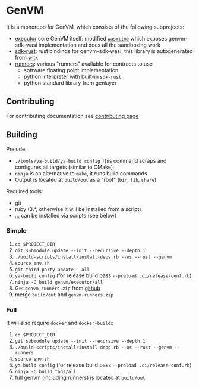 # GenVM
It is a monorepo for GenVM, which consists of the following subprojects:
- [executor](./executor/) core GenVM itself: modified [`wasmtime`](https://wasmtime.dev) which exposes genvm-sdk-wasi implementation and does all the sandboxing work
- [sdk-rust](./sdk-rust/): rust bindings for genvm-sdk-wasi, this library is autogenerated from [witx](./executor/src/wasi/witx/genlayer_sdk.witx)
- [runners](./runners/): various "runners" available for contracts to use
    - software floating point implementation
    - python interpreter with built-in `sdk-rust`
    - python standard library from genlayer


## Contributing
For contributing documentation see [contributing page](./doc/contributing/README.md)

## Building

Prelude:
- `./tools/ya-build/ya-build config`
  This command scraps and configures all targets (similar to CMake)
- `ninja` is an alternative to `make`, it runs build commands
- Output is located at `build/out` as a "root" (`bin`, `lib`, `share`)

Required tools:
- git
- ruby (3.\*, otherwise it will be installed from a script)
- [...](./build-scripts/src/ubuntu.sh) can be installed via scripts (see below)

### Simple
1. `cd $PROJECT_DIR`
2. `git submodule update --init --recursive --depth 1`
3. `./build-scripts/install/install-deps.rb --os --rust --genvm`
4. `source env.sh`
5. `git third-party update --all`
7. `ya-build config` (for release build pass `--preload .ci/release-conf.rb`)
8. `ninja -C build genvm/executor/all`
9. Get `genvm-runners.zip` from [github](https://github.com/yeagerai/genvm)
10. merge `build/out` and `genvm-runners.zip`

### Full

It will also require `docker` and `docker-buildx`

1. `cd $PROJECT_DIR`
2. `git submodule update --init --recursive --depth 1`
3. `./build-scripts/install/install-deps.rb --os --rust --genvm --runners`
4. `source env.sh`
5. `ya-build config` (for release build pass `--preload .ci/release-conf.rb`)
6. `ninja -C build tags/all`
7. full genvm (including runners) is located at `build/out`
